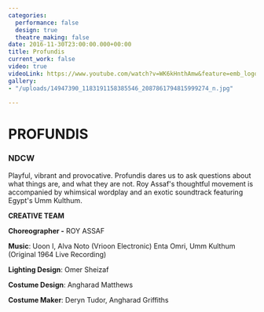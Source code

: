 ```yaml
---
categories:
  performance: false
  design: true
  theatre_making: false
date: 2016-11-30T23:00:00.000+00:00
title: Profundis
current_work: false
video: true
videoLink: https://www.youtube.com/watch?v=WK6kHnthAmw&feature=emb_logo
gallery:
- "/uploads/14947390_1183191158385546_2087861794815999274_n.jpg"

---
```

# PROFUNDIS

### NDCW

Playful, vibrant and provocative. Profundis dares us to ask questions about what things are, and what they are not. Roy Assaf's thoughtful movement is accompanied by whimsical wordplay and an exotic soundtrack featuring Egypt's Umm Kulthum.

**CREATIVE TEAM**

**Choreographer  -** ROY ASSAF

**Music**: Uoon I, Alva Noto (Vrioon Electronic) Enta Omri, Umm Kulthum (Original 1964 Live Recording)

**Lighting Design**: Omer Sheizaf

**Costume Design**: Angharad Matthews

**Costume Maker**: Deryn Tudor, Angharad Griffiths